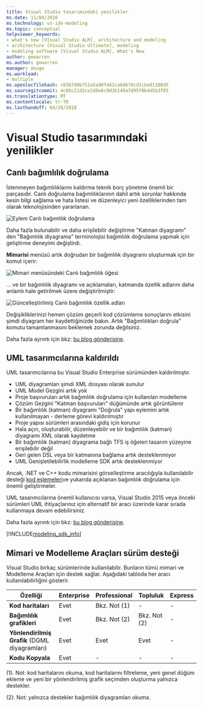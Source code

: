 ```yaml
---
title: Visual Studio tasarımındaki yenilikler
ms.date: 11/04/2016
ms.technology: vs-ide-modeling
ms.topic: conceptual
helpviewer_keywords:
- what's new [VIsual Studio ALM], architecture and modeling
- architecture [Visual Studio Ultimate], modeling
- modeling software [Visual Studio ALM], What's New
author: gewarren
ms.author: gewarren
manager: douge
ms.workload:
- multiple
ms.openlocfilehash: c0367d0b751a5a90f442ca6d670cd1cbe81108d5
ms.sourcegitcommit: 4c0bc21d2ce2d8e6c9d3b149a7d95f0b4d5b3f85
ms.translationtype: MT
ms.contentlocale: tr-TR
ms.lasthandoff: 04/20/2018
---
```

# <a name="whats-new-for-design-in-visual-studio"></a>Visual Studio tasarımındaki yenilikler

## <a name="live-dependency-validation"></a>Canlı bağımlılık doğrulama

İstenmeyen bağımlılıklarını kaldırma teknik borç yönetme önemli bir parçasıdır. Canlı doğrulama bağımlılıklarının dahil artık sorunlar hakkında kesin bilgi sağlama ve hata listesi ve düzenleyici yeni özelliklerinden tam olarak teknolojisinden yararlanan.

![Eylem Canlı bağımlılık doğrulama](media/dep-validation-whatsnew-01.png)

Daha fazla bulunabilir ve daha erişilebilir değiştirme "Katman diyagramı" den "Bağımlılık diyagrama" terminolojisi bağımlılık doğrulama yapmak için geliştirme deneyimi değiştirdi.

**Mimarisi** menüsü artık doğrudan bir bağımlılık diyagramı oluşturmak için bir komut içerir:

![Mimari menüsündeki Canlı bağımlılık öğesi](media/dep-validation-whatsnew-02.png)

... ve bir bağımlılık diyagramı ve açıklamaları, katmanda özellik adlarını daha anlamlı hale getirilmek üzere değiştirilmiştir:

![Güncelleştirilmiş Canlı bağımlılık özellik adları](media/dep-validation-whatsnew-03.png)

Değişikliklerinizi hemen çözüm geçerli kod çözümleme sonuçlarını etkisini şimdi diyagram her kaydettiğinizde bakın. Artık "Bağımlılıkları doğrula" komutu tamamlanmasını beklemek zorunda değilsiniz.

Daha fazla ayrıntı için bkz: [bu blog gönderisine](https://blogs.msdn.microsoft.com/visualstudioalm/2016/10/07/live-architecture-dependency-validation-in-visual-studio-15-preview-5/).

## <a name="uml-designers-have-been-removed"></a>UML tasarımcılarına kaldırıldı

UML tasarımcılarına bu Visual Studio Enterprise sürümünden kaldırılmıştır.

* UML diyagramları şimdi XML dosyası olarak sunulur
* UML Model Gezgini artık yok
* Proje başvuruları artık bağımlılık doğrulama için kullanılan modelleme
* Çözüm Gezgini "Katman başvuruları" düğümünde artık görüntülenir
* Bir bağımlılık (katman) diyagramı "Doğrula" yapı eylemini artık kullanılmayan - derleme görevi kaldırılmıştır
* Proje yapısı sürümleri arasındaki gidiş için korunur
* Hala açın, oluşturabilir, düzenleyebilir ve bir bağımlılık (katman) diyagramı XML olarak kaydetme
* Bir bağımlılık (katman) diyagrama bağlı TFS iş öğeleri tasarım yüzeyine erişilebilir değil
* Geri gelen DSL veya bir katmanına bağlama artık desteklenmiyor
* UML Genişletilebilirlik modelleme SDK artık desteklenmiyor

Ancak, .NET ve C++ kodu mimarisini görselleştirme aracılığıyla kullanılabilir desteği [kod eşlemeleri](map-dependencies-across-your-solutions.md)ve yukarıda açıklanan bağımlılık doğrulama için önemli geliştirmeler.

UML tasarımcılarına önemli kullanıcısı varsa, Visual Studio 2015 veya önceki sürümleri UML ihtiyaçlarınız için alternatif bir aracı üzerinde karar sırada kullanmaya devam edebilirsiniz.

Daha fazla ayrıntı için bkz: [bu blog gönderisine](https://blogs.msdn.microsoft.com/visualstudioalm/2016/10/14/uml-designers-have-been-removed-layer-designer-now-supports-live-architectural-analysis/).

[!INCLUDE[modeling_sdk_info](includes/modeling_sdk_info.md)]

<a name="VersionSupport"></a>
## <a name="version-support-for-architecture-and-modeling-tools"></a>Mimari ve Modelleme Araçları sürüm desteği

Visual Studio birkaç sürümlerinde kullanılabilir. Bunların tümü mimari ve Modelleme Araçları için destek sağlar. Aşağıdaki tabloda her aracı kullanılabilirliğini gösterir.

|**Özelliği**|**Enterprise**|**Professional**|**Topluluk**|**Express**|
|-----------------|--------------------|----------------------|-------------------|-----------------|
|**Kod haritaları**|Evet|Bkz. Not (1)|-|-|
|**Bağımlılık grafikleri**|Evet|Bkz. Not (2)|Bkz. Not (2)|-|
|**Yönlendirilmiş Grafik** (DGML diyagramları)|Evet|Evet|Evet|-|
|**Kodu Kopyala**|Evet|-|-|-|

(1). Not: kod haritalarını okuma, kod haritalarını filtreleme, yeni genel düğüm ekleme ve yeni bir yönlendirilmiş grafik seçimden oluşturma yalnızca destekler.

(2). Not: yalnızca destekler bağımlılık diyagramları okuma.
